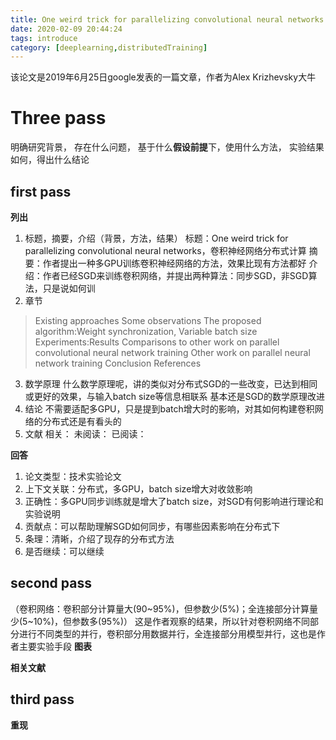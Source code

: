 ```yaml
---
title: One weird trick for parallelizing convolutional neural networks
date: 2020-02-09 20:44:24
tags: introduce
category: [deeplearning,distributedTraining]
---
```

该论文是2019年6月25日google发表的一篇文章，作者为Alex Krizhevsky大牛

# Three pass
明确研究背景，
存在什么问题，
基于什么**假设前提**下，使用什么方法，
实验结果如何，得出什么结论
## first pass
**列出**
1. 标题，摘要，介绍（背景，方法，结果）
标题：One weird trick for parallelizing convolutional neural networks，卷积神经网络分布式计算
摘要：作者提出一种多GPU训练卷积神经网络的方法，效果比现有方法都好
介绍：作者已经SGD来训练卷积网络，并提出两种算法：同步SGD，非SGD算法，只是说如何训
2. 章节
> Existing approaches
> Some observations
> The proposed algorithm:Weight synchronization, Variable batch size
> Experiments:Results
> Comparisons to other work on parallel convolutional neural network training
> Other work on parallel neural network training
> Conclusion
> References
3. 数学原理
什么数学原理呢，讲的类似对分布式SGD的一些改变，已达到相同或更好的效果，与输入batch size等信息相联系
基本还是SGD的数学原理改进
4. 结论
不需要适配多GPU，只是提到batch增大时的影响，对其如何构建卷积网络的分布式还是有看头的
5. 文献
相关：
未阅读：
已阅读：

**回答**
1. 论文类型：技术实验论文
2. 上下文关联：分布式，多GPU，batch size增大对收敛影响
3. 正确性：多GPU同步训练就是增大了batch size，对SGD有何影响进行理论和实验说明
4. 贡献点：可以帮助理解SGD如何同步，有哪些因素影响在分布式下
5. 条理：清晰，介绍了现存的分布式方法
6. 是否继续：可以继续

## second pass
（卷积网络：卷积部分计算量大(90~95%)，但参数少(5%)；全连接部分计算量少(5~10%)，但参数多(95%)）
这是作者观察的结果，所以针对卷积网络不同部分进行不同类型的并行，卷积部分用数据并行，全连接部分用模型并行，这也是作者主要实验手段
**图表**

**相关文献**

## third pass
**重现**